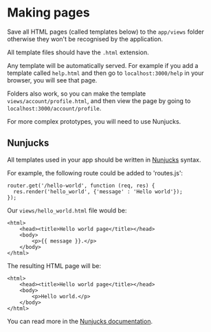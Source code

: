 # Making pages

Save all HTML pages (called templates below) to the `app/views` folder otherwise they won't be recognised by the application.

All template files should have the `.html` extension.

Any template will be automatically served. For example if you add a template called `help.html` and then go to `localhost:3000/help` in your browser, you will see that page.

Folders also work, so you can make the template `views/account/profile.html`, and then view the page by going to `localhost:3000/account/profile`.

For more complex prototypes, you will need to use Nunjucks.

## Nunjucks

All templates used in your app should be written in [Nunjucks](https://mozilla.github.io/nunjucks/templating.html) syntax.

For example, the following route could be added to 'routes.js':

    router.get('/hello-world', function (req, res) {
      res.render('hello_world', {'message' : 'Hello world'});
    });

Our `views/hello_world.html` file would be:

    <html>
        <head><title>Hello world page</title></head>
        <body>
            <p>{{ message }}.</p>
        </body>
    </html>

The resulting HTML page will be:

    <html>
        <head><title>Hello world page</title></head>
        <body>
            <p>Hello world.</p>
        </body>
    </html>

You can read more in the [Nunjucks documentation](https://mozilla.github.io/nunjucks/templating.html).
